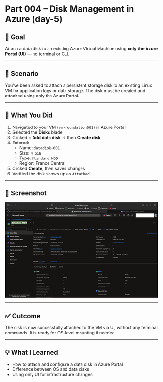 # Part 004 – Disk Management in Azure (day-5)

## 🎯 Goal

Attach a data disk to an existing Azure Virtual Machine using **only the Azure Portal (UI)** — no terminal or CLI.

---

## 📍 Scenario

You’ve been asked to attach a persistent storage disk to an existing Linux VM for application logs or data storage. The disk must be created and attached using only the Azure Portal.

---

## 🔧 What You Did

1. Navigated to your VM (`vm-foundation001`) in Azure Portal  
2. Selected the **Disks** blade  
3. Clicked **+ Add data disk** → then **Create disk**  
4. Entered:  
   - Name: `datadisk-001`  
   - Size: `4 GiB`  
   - Type: `Standard HDD`  
   - Region: France Central  
5. Clicked **Create**, then saved changes  
6. Verified the disk shows up as `Attached`

---

## 📸 Screenshot

![Disk Management](https://raw.githubusercontent.com/yavuzkutayozdemir/cloud-journey/main/gallery/cloud-support-track/part-004-day-005-disk-management.png)

---

## ✅ Outcome

The disk is now successfully attached to the VM via UI, without any terminal commands. It is ready for OS-level mounting if needed.

---

## 💡 What I Learned

- How to attach and configure a data disk in Azure Portal  
- Difference between OS and data disks  
- Using only UI for infrastructure changes
